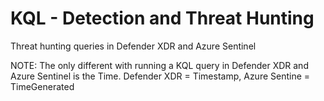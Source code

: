 # KQL - Detection and Threat Hunting
Threat hunting queries in Defender XDR and Azure Sentinel

NOTE: The only different with running a KQL query in Defender XDR and Azure Sentinel is the Time. Defender XDR = Timestamp, Azure Sentine = TimeGenerated

